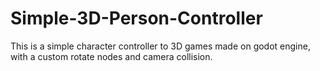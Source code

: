 # Simple-3D-Person-Controller

This is a simple character controller to 3D games made on godot engine, with a custom rotate nodes and camera collision.

